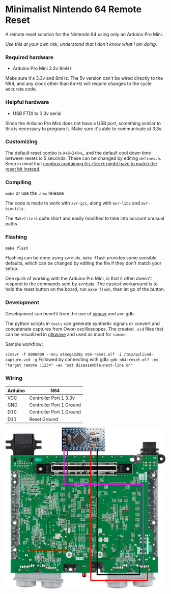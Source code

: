 # Minimalist Nintendo 64 Remote Reset

A remote reset solution for the Nintendo 64 using only an Arduino Pro Mini.

*Use this at your own risk, understand that I don't know what I am doing.*

### Required hardware
- Arduino Pro Mini 3.3v 8mHz

Make sure it's 3.3v and 8mHz. The 5v version can't be wired directly to the N64, and any clock other than 8mHz will require changes to the cycle accurate code.

### Helpful hardware
- USB FTDI to 3.3v serial

Since the Arduino Pro Mini does not have a USB port, something similar to this is necessary to program it. Make sure it's able to communicate at 3.3v.

### Customizing

The default reset combo is `A+B+Z+R+L`, and the default cool down time between resets is 5 seconds. These can be changed by editing `defines.h`. Keep in mind that [combos containing `R+L+Start` might have to match the reset bit instead](https://www.qwertymodo.com/hardware-projects/n64/n64-controller).

### Compiling

`make` or use the `.hex` release

The code is made to work with `avr-gcc`, along with `avr-libc` and `avr-binutils`.

The `Makefile` is quite short and easily modified to take into account unusual paths.

### Flashing

`make flash`

Flashing can be done using `avrdude`. `make flash` provides some sensible defaults, which can be changed by editing the file if they don't match your setup.

One quirk of working with the Arduino Pro Mini, is that it often doesn't respond to the commands sent by `avrdude`. The easiest workaround is to hold the reset button on the board, run `make flash`, then let go of the button.

### Development

Development can benefit from the use of [simavr](https://github.com/buserror/simavr) and avr-gdb.

The python scripts in `tools` can generate synthetic signals or convert and concatenate captures from Owon oscilloscopes. The created `.vcd` files that can be visualized in [gtkwave](https://gtkwave.sourceforge.net/) and used as input for `simavr`.

Sample workflow:

`simavr -f 8000000 --mcu atmega328p n64-reset.elf -i /tmp/spliced-capture.vcd -g`
Followed by connecting with gdb:
`gdb n64-reset.elf -ex "target remote :1234" -ex "set disassemble-next-line on"`

### Wiring

|Arduino|N64|
|--|--|
|VCC|Controller Port 1 3.3v|
|GND|Controller Port 1 Ground|
|D10|Controller Port 1 Ground|
|D11|Reset Ground|


![Wiring (not to scale)](/img/wiring.jpg)
